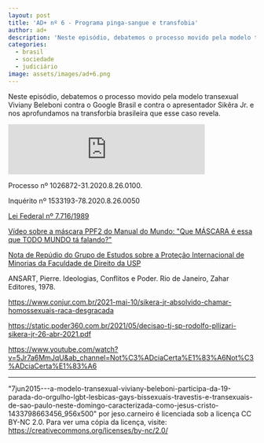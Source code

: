 ```yaml
---
layout: post
title: 'AD+ nº 6 - Programa pinga-sangue e transfobia'
author: ad+
description: 'Neste episódio, debatemos o processo movido pela modelo transexual Viviany Beleboni contra o Google Brasil e contra o apresentador Sikêra Jr. e nos aprofundamos na transforbia brasileira que esse caso revela.'
categories:
  - brasil
  - sociedade
  - judiciário
image: assets/images/ad+6.png
---
```


Neste episódio, debatemos o processo movido pela modelo transexual Viviany Beleboni contra o Google Brasil e contra o apresentador Sikêra Jr. e nos aprofundamos na transforbia brasileira que esse caso revela.

<iframe src="https://anchor.fm/alemdomais/embed/episodes/6---Programa-Pinga-sangue-e-a-transfobia-e11d9as" height="102px" width="400px" frameborder="0" scrolling="no"></iframe>

Processo nº 1026872-31.2020.8.26.0100.

Inquérito nº 1533193-78.2020.8.26.0050

[Lei Federal nº 7.716/1989](http://www.planalto.gov.br/ccivil_03/leis/l7716.htm)

[Vídeo sobre a máscara PPF2 do Manual do Mundo: "Que MÁSCARA é essa que TODO MUNDO tá falando?"](https://www.youtube.com/results?search_query=manual+do+mundo+pff2)

[Nota de Repúdio do Grupo de Estudos sobre a Proteção Internacional de Minorias da Faculdade de Direito da USP](https://sites.usp.br/gepim/nota-de-repudio/)

ANSART, Pierre. Ideologias, Conflitos e Poder. Rio de Janeiro, Zahar Editores, 1978.

<https://www.conjur.com.br/2021-mai-10/sikera-jr-absolvido-chamar-homossexuais-raca-desgracada>

<https://static.poder360.com.br/2021/05/decisao-tj-sp-rodolfo-pllizari-sikera-jr-26-abr-2021.pdf>

<https://www.youtube.com/watch?v=5Jr7a6MmJqU&ab_channel=Not%C3%ADciaCerta%E1%83%A6Not%C3%ADciaCerta%E1%83%A6>

---

"7jun2015---a-modelo-transexual-viviany-beleboni-participa-da-19-parada-do-orgulho-lgbt-lesbicas-gays-bissexuais-travestis-e-transexuais-de-sao-paulo-neste-domingo-caracterizada-como-jesus-cristo-1433798663456_956x500" por jeso.carneiro é licenciada sob a licença CC BY-NC 2.0. Para ver uma cópia da licença, visite: <https://creativecommons.org/licenses/by-nc/2.0/>
